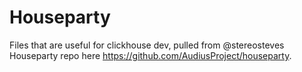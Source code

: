 # Houseparty

Files that are useful for clickhouse dev, pulled from @stereosteves Houseparty repo here https://github.com/AudiusProject/houseparty.
